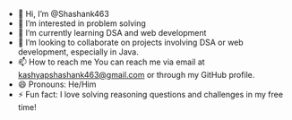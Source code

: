 - 👋 Hi, I’m @Shashank463
- 👀 I’m interested in problem solving
- 🌱 I’m currently learning DSA and web development 
- 💞️ I’m looking to collaborate on projects involving DSA or web development, especially in Java.
- 📫 How to reach me  You can reach me via email at kashyapshashank463@gmail.com or through my GitHub profile.
- 😄 Pronouns: He/Him
- ⚡ Fun fact: I love solving reasoning questions and challenges in my free time!

<!---
Shashank463/Shashank463 is a ✨ special ✨ repository because its `README.md` (this file) appears on your GitHub profile.
You can click the Preview link to take a look at your changes.
--->
